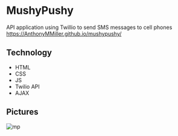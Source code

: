 # MushyPushy

API application using Twillio to send SMS messages to cell phones
https://AnthonyMMiller.github.io/mushypushy/

## Technology
* HTML
* CSS
* JS
* Twilio API
* AJAX

## Pictures
![mp](https://user-images.githubusercontent.com/39473837/60696685-b5e03500-9e9b-11e9-9414-746c61df94c1.JPG)

